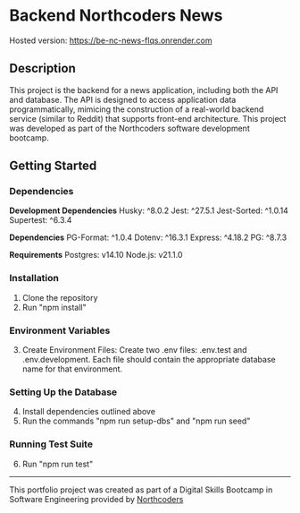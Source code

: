 # Backend Northcoders News

Hosted version: https://be-nc-news-flqs.onrender.com

## Description

This project is the backend for a news application, including both the API and database. The API is designed to access application data programmatically, mimicing the construction of a real-world backend service (similar to Reddit) that supports front-end architecture. This project was developed as part of the Northcoders software development bootcamp.

## Getting Started

### Dependencies

**Development Dependencies**
Husky: ^8.0.2
Jest: ^27.5.1
Jest-Sorted: ^1.0.14
Supertest: ^6.3.4

**Dependencies**
PG-Format: ^1.0.4
Dotenv: ^16.3.1
Express: ^4.18.2
PG: ^8.7.3

**Requirements**
Postgres: v14.10
Node.js: v21.1.0

### Installation

1. Clone the repository
2. Run "npm install"

### Environment Variables
3. Create Environment Files: Create two .env files: .env.test and .env.development. Each file should contain the appropriate database name for that environment.

### Setting Up the Database
4. Install dependencies outlined above
5. Run the commands "npm run setup-dbs" and "npm run seed"

### Running Test Suite
6. Run "npm run test"

--- 

This portfolio project was created as part of a Digital Skills Bootcamp in Software Engineering provided by [Northcoders](https://northcoders.com/)
